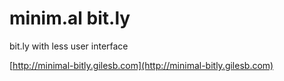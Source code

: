 minim.al bit.ly
===============

bit.ly with less user interface

[http://minimal-bitly.gilesb.com](http://minimal-bitly.gilesb.com)
